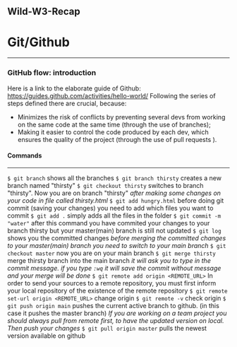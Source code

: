 ## Wild-W3-Recap

# Git/Github
------
### GitHub flow: introduction

Here is a link to the elaborate guide of Github: https://guides.github.com/activities/hello-world/
Following the series of steps defined there are crucial, because:

- Minimizes the risk of conflicts by preventing several devs from working on the same code at the same time (through the use of branches);
- Making it easier to control  the code produced by each dev, which ensures the quality of the project (through the use of pull requests ).


#### Commands
----
`$ git branch` shows all the branches
`$ git branch thirsty` creates a new branch named "thirsty"
`$ git checkout thirsty` switches to branch "thirsty". Now you are on branch "thirsty"
*after making some changes on your code in file called thirsty.html*
`$ git add hungry.html` before doing git commit (saving your changes) you need to add which files you want to commit
`$ git add .` simply adds all the files in the folder
`$ git commit -m "water"` after this command you have commited your changes to your branch thirsty but your master(main) branch is still not updated
`$ git log`  shows you the committed changes
*before merging the committed changes to your master(main) branch you need to switch to your main branch*
`$ git checkout master` now you are on your main branch
`$ git merge thirsty` merge thirsty branch into the main branch
*it will ask you to type in the commit message. if you type `:wq` it will save the commit without message and your merge will be done*
`$ git remote add origin <REMOTE_URL>`  In order to send your sources to a remote repository, you must first inform your local repository of the existence of the remote repository
`$ git remote set-url origin <REMOTE_URL>`  change origin
`$ git remote -v` check origin
`$ git push origin main`  pushes the current active branch to github. (in this case it pushes the master branch)
*If you are working on a team project you should always pull from remote first, to have the updated version on local. Then push your changes*
`$ git pull origin master`  pulls the newest version available on github



